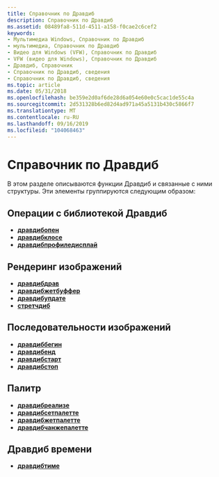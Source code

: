 ```yaml
---
title: Справочник по Дравдиб
description: Справочник по Дравдиб
ms.assetid: 08489fa8-511d-4511-a158-f0cae2c6cef2
keywords:
- Мультимедиа Windows, Справочник по Дравдиб
- мультимедиа, Справочник по Дравдиб
- Видео для Windows (VFW), Справочник по Дравдиб
- VFW (видео для Windows), Справочник по Дравдиб
- Дравдиб, Справочник
- Справочник по Дравдиб, сведения
- Справочник по Дравдиб, сведения
ms.topic: article
ms.date: 05/31/2018
ms.openlocfilehash: be359e2d0af6de28d6a054e60e0c5cac1de55c4a
ms.sourcegitcommit: 2d531328b6ed82d4ad971a45a5131b430c5866f7
ms.translationtype: MT
ms.contentlocale: ru-RU
ms.lasthandoff: 09/16/2019
ms.locfileid: "104068463"
---
```

# <a name="drawdib-reference"></a>Справочник по Дравдиб

В этом разделе описываются функции Дравдиб и связанные с ними структуры. Эти элементы группируются следующим образом:

## <a name="drawdib-library-operations"></a>Операции с библиотекой Дравдиб

-   [**дравдибопен**](/windows/desktop/api/Vfw/nf-vfw-drawdibopen)
-   [**дравдибклосе**](/windows/desktop/api/Vfw/nf-vfw-drawdibclose)
-   [**дравдибпрофиледисплай**](/windows/desktop/api/Vfw/nf-vfw-drawdibprofiledisplay)

## <a name="image-rendering"></a>Рендеринг изображений

-   [**дравдибдрав**](/windows/desktop/api/Vfw/nf-vfw-drawdibdraw)
-   [**дравдибжетбуффер**](/windows/desktop/api/Vfw/nf-vfw-drawdibgetbuffer)
-   [**дравдибупдате**](/windows/desktop/api/Vfw/nf-vfw-drawdibupdate)
-   [**стретчдиб**](/windows/desktop/api/Vfw/nf-vfw-stretchdib)

## <a name="sequences-of-images"></a>Последовательности изображений

-   [**дравдиббегин**](/windows/desktop/api/Vfw/nf-vfw-drawdibbegin)
-   [**дравдибенд**](/windows/desktop/api/Vfw/nf-vfw-drawdibend)
-   [**дравдибстарт**](/windows/desktop/api/Vfw/nf-vfw-drawdibstart)
-   [**дравдибстоп**](/windows/desktop/api/Vfw/nf-vfw-drawdibstop)

## <a name="palettes"></a>Палитр

-   [**дравдибреализе**](/windows/desktop/api/Vfw/nf-vfw-drawdibrealize)
-   [**дравдибсетпалетте**](/windows/desktop/api/Vfw/nf-vfw-drawdibsetpalette)
-   [**дравдибжетпалетте**](/windows/desktop/api/Vfw/nf-vfw-drawdibgetpalette)
-   [**дравдибчанжепалетте**](/windows/desktop/api/Vfw/nf-vfw-drawdibchangepalette)

## <a name="timing-drawdib"></a>Дравдиб времени

-   [**дравдибтиме**](/windows/desktop/api/Vfw/ns-vfw-drawdibtime)

 

 





